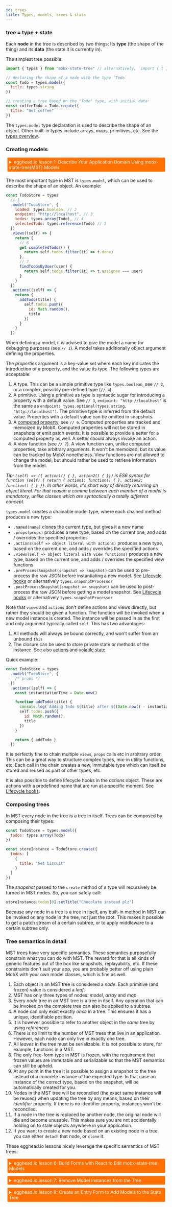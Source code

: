 ```yaml
---
id: trees
title: Types, models, trees & state
---
```


<div id="codefund"></div>

### tree = type + state

Each **node** in the tree is described by two things: Its **type** (the shape of the thing) and its **data** (the state it is currently in).

The simplest tree possible:

```javascript
import { types } from "mobx-state-tree" // alternatively, `import { t } from "mobx-state-tree"`

// declaring the shape of a node with the type `Todo`
const Todo = types.model({
  title: types.string
})

// creating a tree based on the "Todo" type, with initial data:
const coffeeTodo = Todo.create({
  title: "Get coffee"
})
```

The `types.model` type declaration is used to describe the shape of an object.
Other built-in types include arrays, maps, primitives, etc. See the [types overview](/overview/types).

### Creating models

<details>
    <summary style="color: white; background:#ff7000;padding:5px;margin:5px;border-radius:2px">egghead.io lesson 1: Describe Your Application Domain Using mobx-state-tree(MST) Models</summary>
    <br>
    <div style="padding:5px;">
        <iframe style="border: none;" width=760 height=427  src="https://egghead.io/lessons/react-describe-your-application-domain-using-mobx-state-tree-mst-models/embed" ></iframe>
    </div>
    <a style="font-style:italic;padding:5px;margin:5px;"  href="https://egghead.io/lessons/react-describe-your-application-domain-using-mobx-state-tree-mst-models">Hosted on egghead.io</a>
</details>

The most important type in MST is `types.model`, which can be used to describe the shape of an object.
An example:

```javascript
const TodoStore = types
  // 1
  .model("TodoStore", {
    loaded: types.boolean, // 2
    endpoint: "http://localhost", // 3
    todos: types.array(Todo), // 4
    selectedTodo: types.reference(Todo) // 5
  })
  .views((self) => {
    return {
      // 6
      get completedTodos() {
        return self.todos.filter((t) => t.done)
      },
      // 7
      findTodosByUser(user) {
        return self.todos.filter((t) => t.assignee === user)
      }
    }
  })
  .actions((self) => {
    return {
      addTodo(title) {
        self.todos.push({
          id: Math.random(),
          title
        })
      }
    }
  })
```

When defining a model, it is advised to give the model a name for debugging purposes (see `// 1`).
A model takes additionally object argument defining the properties.

The _properties_ argument is a key-value set where each key indicates the introduction of a property, and the value its type. The following types are acceptable:

1.  A type. This can be a simple primitive type like `types.boolean`, see `// 2`, or a complex, possibly pre-defined type (`// 4`)
2.  A primitive. Using a primitive as type is syntactic sugar for introducing a property with a default value. See `// 3`, `endpoint: "http://localhost"` is the same as `endpoint: types.optional(types.string, "http://localhost")`. The primitive type is inferred from the default value. Properties with a default value can be omitted in snapshots.
3.  A [computed property](https://mobx.js.org/computeds.html), see `// 6`. Computed properties are tracked and memoized by MobX. Computed properties will not be stored in snapshots or emit patch events. It is possible to provide a setter for a computed property as well. A setter should always invoke an action.
4.  A view function (see `// 7`). A view function can, unlike computed properties, take arbitrary arguments. It won't be memoized, but its value can be tracked by MobX nonetheless. View functions are not allowed to change the model, but should rather be used to retrieve information from the model.

_Tip: `(self) => ({ action1() { }, action2() { }})` is ES6 syntax for `function (self) { return { action1: function() { }, action2: function() { } }}`. In other words, it's short way of directly returning an object literal.
For that reason a comma between each member of a model is mandatory, unlike classes which are syntactically a totally different concept._

`types.model` creates a chainable model type, where each chained method produces a new type:

- `.named(name)` clones the current type, but gives it a new name
- `.props(props)` produces a new type, based on the current one, and adds / overrides the specified properties
- `.actions(self => object literal with actions)` produces a new type, based on the current one, and adds / overrides the specified actions
- `.views(self => object literal with view functions)` produces a new type, based on the current one, and adds / overrides the specified view functions
- `.preProcessSnapshot(snapshot => snapshot)` can be used to pre-process the raw JSON before instantiating a new model. See [Lifecycle hooks](/overview/hooks) or alternatively `types.snapshotProcessor`
- `.postProcessSnapshot(snapshot => snapshot)` can be used to post-process the raw JSON before getting a model snapshot. See [Lifecycle hooks](/overview/hooks) or alternatively `types.snapshotProcessor`

Note that `views` and `actions` don't define actions and views directly, but rather they should be given a function.
The function will be invoked when a new model instance is created. The instance will be passed in as the first and only argument typically called `self`.
This has two advantages:

1.  All methods will always be bound correctly, and won't suffer from an unbound `this`
2.  The closure can be used to store private state or methods of the instance. See also [actions](/concepts/actions) and [volatile state](/concepts/volatiles).

Quick example:

```javascript
const TodoStore = types
  .model("TodoStore", {
    /* props */
  })
  .actions((self) => {
    const instantiationTime = Date.now()

    function addTodo(title) {
      console.log(`Adding Todo ${title} after ${(Date.now() - instantiationTime) / 1000}s.`)
      self.todos.push({
        id: Math.random(),
        title
      })
    }

    return { addTodo }
  })
```

It is perfectly fine to chain multiple `views`, `props` calls etc in arbitrary order. This can be a great way to structure complex types, mix-in utility functions, etc. Each call in the chain creates a new, immutable type which can itself be stored and reused as part of other types, etc.

It is also possible to define lifecycle hooks in the _actions_ object. These are actions with a predefined name that are run at a specific moment. See [Lifecycle hooks](/overview/hooks).

### Composing trees

In MST every node in the tree is a tree in itself.
Trees can be composed by composing their types:

```javascript
const TodoStore = types.model({
  todos: types.array(Todo)
})

const storeInstance = TodoStore.create({
  todos: [
    {
      title: "Get biscuit"
    }
  ]
})
```

The _snapshot_ passed to the `create` method of a type will recursively be turned in MST nodes. So, you can safely call:

```javascript
storeInstance.todos[0].setTitle("Chocolate instead plz")
```

Because any node in a tree is a tree in itself, any built-in method in MST can be invoked on any node in the tree, not just the root.
This makes it possible to get a patch stream of a certain subtree, or to apply middleware to a certain subtree only.

### Tree semantics in detail

MST trees have very specific semantics. These semantics purposefully constrain what you can do with MST. The reward for that is all kinds of generic features out of the box like snapshots, replayability, etc. If these constraints don't suit your app, you are probably better off using plain MobX with your own model classes, which is fine as well.

1.  Each object in an MST tree is considered a _node_. Each primitive (and frozen) value is considered a _leaf_.
1.  MST has only three types of nodes: _model_, _array_ and _map_.
1.  Every _node_ tree in an MST tree is a tree in itself. Any operation that can be invoked on the complete tree can also be applied to a subtree.
1.  A node can only exist exactly _once_ in a tree. This ensures it has a unique, identifiable position.
1.  It is however possible to refer to another object in the _same_ tree by using _references_
1.  There is no limit to the number of MST trees that live in an application. However, each node can only live in exactly one tree.
1.  All _leaves_ in the tree must be serializable. It is not possible to store, for example, functions in a MST.
1.  The only free-form type in MST is frozen, with the requirement that frozen values are immutable and serializable so that the MST semantics can still be upheld.
1.  At any point in the tree it is possible to assign a snapshot to the tree instead of a concrete instance of the expected type. In that case an instance of the correct type, based on the snapshot, will be automatically created for you.
1.  Nodes in the MST tree will be reconciled (the exact same instance will be reused) when updating the tree by any means, based on their _identifier_ property. If there is no identifier property, instances won't be reconciled.
1.  If a node in the tree is replaced by another node, the original node will die and become unusable. This makes sure you are not accidentally holding on to stale objects anywhere in your application.
1.  If you want to create a new node based on an existing node in a tree, you can either `detach` that node, or `clone` it.

These egghead.io lessons nicely leverage the specific semantics of MST trees:

<details>
    <summary style="color: white; background:#ff7000;padding:5px;margin:5px;border-radius:2px">egghead.io lesson 6: Build Forms with React to Edit mobx-state-tree Models</summary>
    <br>
    <div style="padding:5px;">
        <iframe style="border: none;" width=760 height=427  src="https://egghead.io/lessons/react-build-forms-with-react-to-edit-mobx-state-tree-models/embed" ></iframe>
    </div>
    <a style="font-style:italic;padding:5px;margin:5px;"  href="https://egghead.io/lessons/react-build-forms-with-react-to-edit-mobx-state-tree-models">Hosted on egghead.io</a>
</details>

<details>
    <summary style="color: white; background:#ff7000;padding:5px;margin:5px;border-radius:2px">egghead.io lesson 7: Remove Model Instances from the Tree</summary>
    <br>
    <div style="padding:5px;">
        <iframe style="border: none;" width=760 height=427  src="https://egghead.io/lessons/react-remove-model-instances-from-the-tree/embed" ></iframe>
    </div>
    <a style="font-style:italic;padding:5px;margin:5px;"  href="https://egghead.io/lessons/react-remove-model-instances-from-the-tree">Hosted on egghead.io</a>
</details>

<details>
    <summary style="color: white; background:#ff7000;padding:5px;margin:5px;border-radius:2px">egghead.io lesson 8: Create an Entry Form to Add Models to the State Tree</summary>
    <br>
    <div style="padding:5px;">
        <iframe style="border: none;" width=760 height=427  src="https://egghead.io/lessons/react-create-an-entry-form-to-add-models-to-the-state-tree/embed" ></iframe>
    </div>
    <a style="font-style:italic;padding:5px;margin:5px;"  href="https://egghead.io/lessons/react-create-an-entry-form-to-add-models-to-the-state-tree">Hosted on egghead.io</a>
</details>
